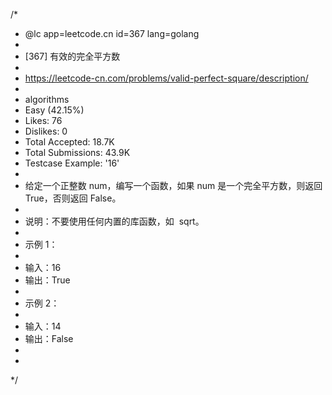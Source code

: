 /*
 * @lc app=leetcode.cn id=367 lang=golang
 *
 * [367] 有效的完全平方数
 *
 * https://leetcode-cn.com/problems/valid-perfect-square/description/
 *
 * algorithms
 * Easy (42.15%)
 * Likes:    76
 * Dislikes: 0
 * Total Accepted:    18.7K
 * Total Submissions: 43.9K
 * Testcase Example:  '16'
 *
 * 给定一个正整数 num，编写一个函数，如果 num 是一个完全平方数，则返回 True，否则返回 False。
 *
 * 说明：不要使用任何内置的库函数，如  sqrt。
 *
 * 示例 1：
 *
 * 输入：16
 * 输出：True
 *
 * 示例 2：
 *
 * 输入：14
 * 输出：False
 *
 *
 */